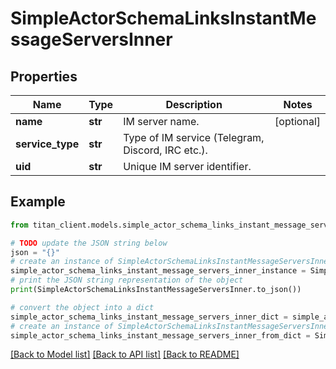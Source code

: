 # SimpleActorSchemaLinksInstantMessageServersInner


## Properties

Name | Type | Description | Notes
------------ | ------------- | ------------- | -------------
**name** | **str** | IM server name. | [optional] 
**service_type** | **str** | Type of IM service (Telegram, Discord, IRC etc.). | 
**uid** | **str** | Unique IM server identifier. | 

## Example

```python
from titan_client.models.simple_actor_schema_links_instant_message_servers_inner import SimpleActorSchemaLinksInstantMessageServersInner

# TODO update the JSON string below
json = "{}"
# create an instance of SimpleActorSchemaLinksInstantMessageServersInner from a JSON string
simple_actor_schema_links_instant_message_servers_inner_instance = SimpleActorSchemaLinksInstantMessageServersInner.from_json(json)
# print the JSON string representation of the object
print(SimpleActorSchemaLinksInstantMessageServersInner.to_json())

# convert the object into a dict
simple_actor_schema_links_instant_message_servers_inner_dict = simple_actor_schema_links_instant_message_servers_inner_instance.to_dict()
# create an instance of SimpleActorSchemaLinksInstantMessageServersInner from a dict
simple_actor_schema_links_instant_message_servers_inner_from_dict = SimpleActorSchemaLinksInstantMessageServersInner.from_dict(simple_actor_schema_links_instant_message_servers_inner_dict)
```
[[Back to Model list]](../README.md#documentation-for-models) [[Back to API list]](../README.md#documentation-for-api-endpoints) [[Back to README]](../README.md)


